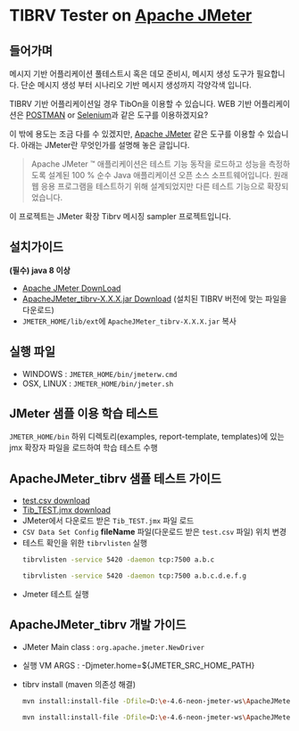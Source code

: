 
# TIBRV Tester on [Apache JMeter](http://jmeter.apache.org/)

## 들어가며

메시지 기반 어플리케이션 풀테스트시 혹은 데모 준비시, 메시지 생성 도구가 필요합니다. 단순 메시지 생성 부터 시나리오 기반 메시지 생성까지 각양각색 입니다.

TIBRV 기반 어플리케이션일 경우 TibOn을 이용할 수 있습니다. WEB 기반 어플리케이션은 [POSTMAN](https://www.getpostman.com/ ) or [Selenium](http://www.seleniumhq.org/)과 같은 도구를 이용하겠지요?

이 밖에 용도는 조금 다를 수 있겠지만, [Apache JMeter](http://jmeter.apache.org/) 같은 도구를 이용할 수 있습니다. 아래는 JMeter란 무엇인가를 설명해 놓은 글입니다.

> Apache JMeter ™ 애플리케이션은 테스트 기능 동작을 로드하고 성능을 측정하도록 설계된 100 % 순수 Java 애플리케이션 오픈 소스 소프트웨어입니다. 원래 웹 응용 프로그램을 테스트하기 위해 설계되었지만 다른 테스트 기능으로 확장되었습니다.

이 프로젝트는 JMeter 확장 Tibrv 메시징 sampler 프로젝트입니다.

## 설치가이드

**(필수) java 8 이상**

- [Apache JMeter DownLoad](http://jmeter.apache.org/download_jmeter.cgi)
- [ApacheJMeter_tibrv-X.X.X.jar Download](https://github.com/aimtechs/ApacheJMeter_EXT/tree/master/ApacheJMeter_tibrv/deploy) (설치된 TIBRV 버전에 맞는 파일을 다운로드)
- `JMETER_HOME/lib/ext`에 `ApacheJMeter_tibrv-X.X.X.jar` 복사 

## 실행 파일

- WINDOWS : `JMETER_HOME/bin/jmeterw.cmd`
- OSX, LINUX : `JMETER_HOME/bin/jmeter.sh`

## JMeter 샘플 이용 학습 테스트

`JMETER_HOME/bin` 하위 디렉토리(examples, report-template, templates)에 있는 jmx 확장자 파일을 로드하여 학습 테스트 수행

## ApacheJMeter_tibrv 샘플 테스트 가이드

- [test.csv download](https://github.com/aimtechs/ApacheJMeter_EXT/blob/master/ApacheJMeter_tibrv/src/test/resources/test.csv)
- [Tib_TEST.jmx download](https://github.com/aimtechs/ApacheJMeter_EXT/blob/master/ApacheJMeter_tibrv/src/test/resources/Tib_TEST.jmx)
- JMeter에서 다운로드 받은 `Tib_TEST.jmx` 파일 로드
- `CSV Data Set Config` **fileName** 파일(다운로드 받은 `test.csv` 파일) 위치 변경
- 테스트 확인을 위한 `tibrvlisten` 실행
    ```bash
    tibrvlisten -service 5420 -daemon tcp:7500 a.b.c

    tibrvlisten -service 5420 -daemon tcp:7500 a.b.c.d.e.f.g
    ```
- Jmeter 테스트 실행


## ApacheJMeter_tibrv 개발 가이드

- JMeter Main class : `org.apache.jmeter.NewDriver`
- 실행 VM ARGS : -Djmeter.home=${JMETER_SRC_HOME_PATH}
- tibrv install (maven 의존성 해결)

    ```bash
    mvn install:install-file -Dfile=D:\e-4.6-neon-jmeter-ws\ApacheJMeter_EXT\ApacheJMeter_tibrv\ext\tibrvj-8.4.0.jar -DgroupId=com.tibco -DartifactId=tibrvj -Dversion=8.4.0 -Dpackaging=jar -DgeneratePom=true

    mvn install:install-file -Dfile=D:\e-4.6-neon-jmeter-ws\ApacheJMeter_EXT\ApacheJMeter_tibrv\ext\tibrvj-8.3.0.jar -DgroupId=com.tibco -DartifactId=tibrvj -Dversion=8.3.0 -Dpackaging=jar -DgeneratePom=true
    ```
